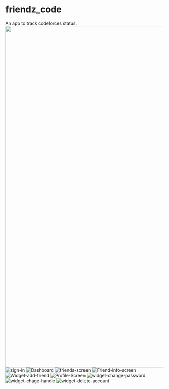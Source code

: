 # friendz_code

An app to track codeforces status.
<img src="https://github.com/sumande414/friendz_code/assets/112795900/ba79d922-db3a-4ef7-aa74-b68faf1adc4b" width="720" height="1080">
![sign-in](https://github.com/sumande414/friendz_code/assets/112795900/a9af4a51-2d44-4eb1-8d0d-457e2002fd64)
![Dashboard](https://github.com/sumande414/friendz_code/assets/112795900/6dd10a26-1e99-4f88-ab96-49acad295706)
![friends-screen](https://github.com/sumande414/friendz_code/assets/112795900/a3378a01-7166-4fc4-b988-8b9fc86682a0)
![Friend-info-screen](https://github.com/sumande414/friendz_code/assets/112795900/70a31479-2820-4fcc-8ddf-c7c1cdb1361d)
![Widget-add-friend](https://github.com/sumande414/friendz_code/assets/112795900/31d03f39-9698-4bd9-909b-04ae4272d5a4)
![Profile-Screen](https://github.com/sumande414/friendz_code/assets/112795900/2e63afdb-525f-4afc-80c2-a3cda597511c)
![widget-change-password](https://github.com/sumande414/friendz_code/assets/112795900/7e006745-df4d-4c3e-af5e-b26b21ac2417)
![widget-chage-handle](https://github.com/sumande414/friendz_code/assets/112795900/b5ed80e5-d25a-4bce-8f6b-15ac336ea1ac)
![widget-delete-account](https://github.com/sumande414/friendz_code/assets/112795900/32b5f742-ade5-4fc7-8480-46bc29166a06)
